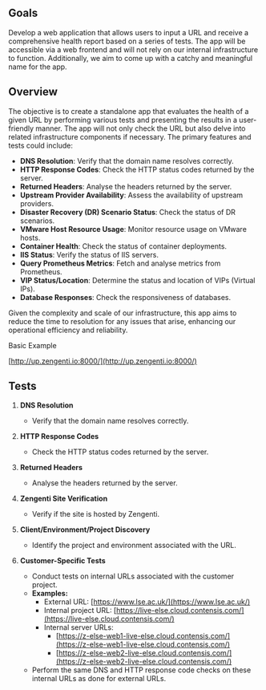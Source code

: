 ## **Goals**

Develop a web application that allows users to input a URL and receive a comprehensive health report based on a series of tests. The app will be accessible via a web frontend and will not rely on our internal infrastructure to function. Additionally, we aim to come up with a catchy and meaningful name for the app.

## **Overview**

The objective is to create a standalone app that evaluates the health of a given URL by performing various tests and presenting the results in a user-friendly manner. The app will not only check the URL but also delve into related infrastructure components if necessary. The primary features and tests could include:

- **DNS Resolution**: Verify that the domain name resolves correctly.
- **HTTP Response Codes**: Check the HTTP status codes returned by the server.
- **Returned Headers**: Analyse the headers returned by the server.
- **Upstream Provider Availability**: Assess the availability of upstream providers.
- **Disaster Recovery (DR) Scenario Status**: Check the status of DR scenarios.
- **VMware Host Resource Usage**: Monitor resource usage on VMware hosts.
- **Container Health**: Check the status of container deployments.
- **IIS Status**: Verify the status of IIS servers.
- **Query Prometheus Metrics**: Fetch and analyse metrics from Prometheus.
- **VIP Status/Location**: Determine the status and location of VIPs (Virtual IPs).
- **Database Responses**: Check the responsiveness of databases.

Given the complexity and scale of our infrastructure, this app aims to reduce the time to resolution for any issues that arise, enhancing our operational efficiency and reliability.

Basic Example

[http://up.zengenti.io:8000/](http://up.zengenti.io:8000/)

## **Tests**

1. **DNS Resolution**
   - Verify that the domain name resolves correctly.

2. **HTTP Response Codes**
   - Check the HTTP status codes returned by the server.

3. **Returned Headers**
   - Analyse the headers returned by the server.

4. **Zengenti Site Verification**
   - Verify if the site is hosted by Zengenti.

5. **Client/Environment/Project Discovery**
   - Identify the project and environment associated with the URL.

6. **Customer-Specific Tests**
   - Conduct tests on internal URLs associated with the customer project.
   - **Examples:**
     - External URL: [https://www.lse.ac.uk/](https://www.lse.ac.uk/)
     - Internal project URL: [https://live-else.cloud.contensis.com/](https://live-else.cloud.contensis.com/)
     - Internal server URLs:
       - [https://z-else-web1-live-else.cloud.contensis.com/](https://z-else-web1-live-else.cloud.contensis.com/)
       - [https://z-else-web2-live-else.cloud.contensis.com/](https://z-else-web2-live-else.cloud.contensis.com/)
   - Perform the same DNS and HTTP response code checks on these internal URLs as done for external URLs.

